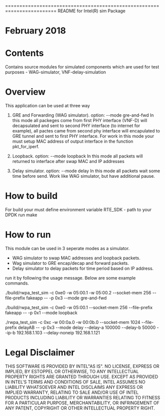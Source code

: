 ========================================================================
README for Intel(R) sim Package

February 2018
========================================================================


Contents
========

Contains source modules for simulated components which are used for test purposes
        - WAG-simulator, VNF-delay-simulation

Overview
========

This application can be used at three way
1) GRE and Forwarding (WAG simulator). option: --mode gre-and-fwd
In this mode all packeges come from first PHY interface (VNF-D) will decapsulated and sent to 
second PHY interface (to internet for example), all pactes came from second phy interface will 
encapulated to GRE tunnel and sent to first PHY interface. For work in this mode your must setup 
MAC address of output interface in the function pkt_for_iperf.

2) Loopback. option: --mode loopback
In this mode all packets will returned to interface after swap MAC and IP addresses

3) Delay simulator. option: --mode delay
In this mode all packets wait some time before send. Work like WAG simulator, but have additional pause.


How to build
============

For build your must define environment variable RTE_SDK - path to your DPDK
run make

How to run
==========
This module can be used in 3 seperate modes as a simulator.
* WAG simulator to swap MAC addresses and loopback packets.
* Wag simulator to GRE encap/decap and forward packets.
* Delay simulator to delay packets for time period based on IP address.


run it by following the usage message. Below are some example commands.

./build/rwpa_test_sim -c 0xe0 -w 05:00.1 -w 05:00.2 --socket-mem 256 --file-prefix fakeapp -- -p 0x3 --mode gre-and-fwd

./build/rwpa_test_sim -c 0xe0 -w 05:00.1 --socket-mem 256 --file-prefix fakeapp -- -p 0x1 --mode loopback

./rwpa_test_sim -c 0xc -w 00:0a.0 -w 00:0b.0 --socket-mem 1024 --file-prefix delayAB -- -p 0x3 --mode delay --delay-a 100000 --delay-b 50000 --ip-b 192.168.1.103 --delay-noneip 192.168.1.121


Legal Disclaimer
================

THIS SOFTWARE IS PROVIDED BY INTEL"AS IS". NO LICENSE, EXPRESS OR
IMPLIED, BY ESTOPPEL OR OTHERWISE, TO ANY INTELLECTUAL PROPERTY RIGHTS
ARE GRANTED THROUGH USE. EXCEPT AS PROVIDED IN INTEL'S TERMS AND
CONDITIONS OF SALE, INTEL ASSUMES NO LIABILITY WHATSOEVER AND INTEL
DISCLAIMS ANY EXPRESS OR IMPLIED WARRANTY, RELATING TO SALE AND/OR
USE OF INTEL PRODUCTS INCLUDING LIABILITY OR WARRANTIES RELATING TO
FITNESS FOR A PARTICULAR PURPOSE, MERCHANTABILITY, OR INFRINGEMENT
OF ANY PATENT, COPYRIGHT OR OTHER INTELLECTUAL PROPERTY RIGHT.
